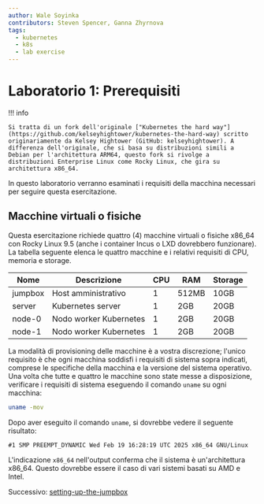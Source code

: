 ```yaml
---
author: Wale Soyinka
contributors: Steven Spencer, Ganna Zhyrnova
tags:
  - kubernetes
  - k8s
  - lab exercise
---
```


# Laboratorio 1: Prerequisiti

!!! info

    Si tratta di un fork dell'originale ["Kubernetes the hard way"](https://github.com/kelseyhightower/kubernetes-the-hard-way) scritto originariamente da Kelsey Hightower (GitHub: kelseyhightower). A differenza dell'originale, che si basa su distribuzioni simili a Debian per l'architettura ARM64, questo fork si rivolge a distribuzioni Enterprise Linux come Rocky Linux, che gira su architettura x86_64.

In questo laboratorio verranno esaminati i requisiti della macchina necessari per seguire questa esercitazione.

## Macchine virtuali o fisiche

Questa esercitazione richiede quattro (4) macchine virtuali o fisiche x86_64 con Rocky Linux 9.5 (anche i container Incus o LXD dovrebbero funzionare). La tabella seguente elenca le quattro macchine e i relativi requisiti di CPU, memoria e storage.

| Nome    | Descrizione            | CPU | RAM   | Storage |
| ------- | ---------------------- | --- | ----- | ------- |
| jumpbox | Host amministrativo    | 1   | 512MB | 10GB    |
| server  | Kubernetes server      | 1   | 2GB   | 20GB    |
| node-0  | Nodo worker Kubernetes | 1   | 2GB   | 20GB    |
| node-1  | Nodo worker Kubernetes | 1   | 2GB   | 20GB    |

La modalità di provisioning delle macchine è a vostra discrezione; l'unico requisito è che ogni macchina soddisfi i requisiti di sistema sopra indicati, comprese le specifiche della macchina e la versione del sistema operativo. Una volta che tutte e quattro le macchine sono state messe a disposizione, verificare i requisiti di sistema eseguendo il comando `uname` su ogni macchina:

```bash
uname -mov
```

Dopo aver eseguito il comando `uname`, si dovrebbe vedere il seguente risultato:

```text
#1 SMP PREEMPT_DYNAMIC Wed Feb 19 16:28:19 UTC 2025 x86_64 GNU/Linux
```

L'indicazione `x86_64` nell'output conferma che il sistema è un'architettura x86_64. Questo dovrebbe essere il caso di vari sistemi basati su AMD e Intel.

Successivo: [setting-up-the-jumpbox](lab2-jumpbox.md)
